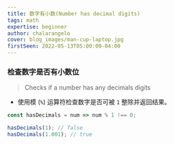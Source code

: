 ```yaml
---
title: 数字有小数(Number has decimal digits)
tags: math
expertise: beginner
author: chalarangelo
cover: blog_images/man-cup-laptop.jpg
firstSeen: 2022-05-13T05:00:00-04:00
---
```


### 检查数字是否有小数位
> Checks if a number has any decimals digits

- 使用模 (`%`) 运算符检查数字是否可被 `1` 整除并返回结果。

```js
const hasDecimals = num => num % 1 !== 0;
```

```js
hasDecimals(1); // false
hasDecimals(1.001); // true
```
